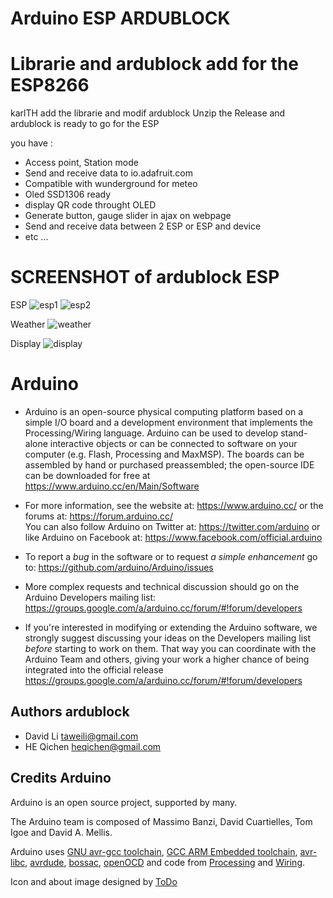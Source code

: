 Arduino ESP ARDUBLOCK
========

Librarie and ardublock add for the ESP8266
========
karlTH add the librarie and modif ardublock
Unzip the Release and ardublock is ready to go for the ESP

you have :
- Access point, Station mode
- Send and receive data to io.adafruit.com
- Compatible with wunderground for meteo
- Oled SSD1306 ready
- display QR code throught OLED
- Generate button, gauge slider in ajax on webpage 
- Send and receive data between 2 ESP or ESP and device
- etc ...

SCREENSHOT of ardublock ESP
========


ESP
![esp1][esp1]
![esp2][esp2]

Weather
![weather][weather]

Display
![display][display]

[esp1]: https://raw.githubusercontent.com/karlTH/arduino-esp-ardublock/master/images/esp1.png
[esp2]: https://raw.githubusercontent.com/karlTH/arduino-esp-ardublock/master/images/esp2.png
[weather]: https://raw.githubusercontent.com/karlTH/arduino-esp-ardublock/master/images/weather.png
[display]: https://raw.githubusercontent.com/karlTH/arduino-esp-ardublock/master/images/display.png


Arduino 
========
* Arduino is an open-source physical computing platform based on a simple I/O
board and a development environment that implements the Processing/Wiring
language. Arduino can be used to develop stand-alone interactive objects or
can be connected to software on your computer (e.g. Flash, Processing and MaxMSP).
The boards can be assembled by hand or purchased preassembled; the open-source
IDE can be downloaded for free at https://www.arduino.cc/en/Main/Software

* For more information, see the website at: https://www.arduino.cc/
or the forums at: https://forum.arduino.cc/  
You can also follow Arduino on Twitter at: https://twitter.com/arduino or
like Arduino on Facebook at: https://www.facebook.com/official.arduino

* To report a *bug* in the software or to request *a simple enhancement* go to:
https://github.com/arduino/Arduino/issues

* More complex requests and technical discussion should go on the Arduino Developers
mailing list:
https://groups.google.com/a/arduino.cc/forum/#!forum/developers

* If you're interested in modifying or extending the Arduino software, we strongly
suggest discussing your ideas on the Developers mailing list *before* starting
to work on them. That way you can coordinate with the Arduino Team and others,
giving your work a higher chance of being integrated into the official release
https://groups.google.com/a/arduino.cc/forum/#!forum/developers




Authors ardublock
------------
* David Li taweili@gmail.com
* HE Qichen heqichen@gmail.com

Credits Arduino
--------
Arduino is an open source project, supported by many.

The Arduino team is composed of Massimo Banzi, David Cuartielles, Tom Igoe
and David A. Mellis.

Arduino uses
[GNU avr-gcc toolchain](https://gcc.gnu.org/wiki/avr-gcc),
[GCC ARM Embedded toolchain](https://launchpad.net/gcc-arm-embedded),
[avr-libc](http://www.nongnu.org/avr-libc/),
[avrdude](http://www.nongnu.org/avrdude/),
[bossac](http://www.shumatech.com/web/products/bossa),
[openOCD](http://openocd.org/)
and code from [Processing](http://www.processing.org)
and [Wiring](http://wiring.org.co).

Icon and about image designed by [ToDo](https://www.todo.to.it/)

